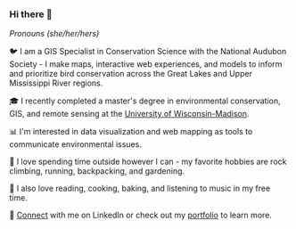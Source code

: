 ### Hi there 👋

*Pronouns (she/her/hers)*

🐦 I am a GIS Specialist in Conservation Science with the National Audubon Society - I make maps, interactive web experiences, and models to inform and prioritize bird conservation across the Great Lakes and Upper Mississippi River regions.

🎓 I recently completed a master's degree in environmental conservation, GIS, and remote sensing at the [University of Wisconsin-Madison](https://nelson.wisc.edu/graduate/professional-programs/environmental-observation-and-informatics/).

📊 I'm interested in data visualization and web mapping as tools to communicate environmental issues.

🌲 I love spending time outside however I can - my favorite hobbies are rock climbing, running, backpacking, and gardening.

📕 I also love reading, cooking, baking, and listening to music in my free time.

🤝 [Connect](https://www.linkedin.com/in/kathryn-bernard-692203132/) with me on LinkedIn or check out my [portfolio](https://kathrynrbernard.github.io/portfolio/) to learn more.
